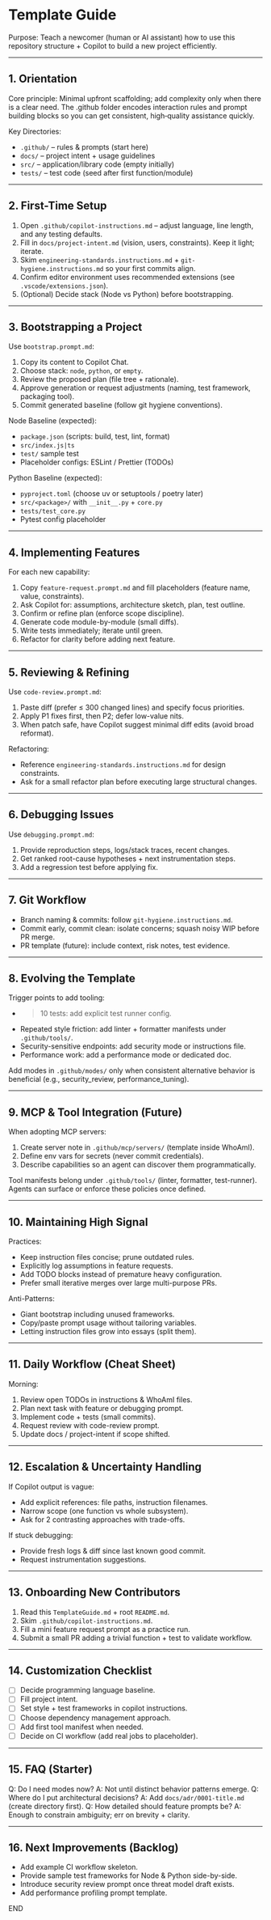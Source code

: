 # Template Guide
Purpose: Teach a newcomer (human or AI assistant) how to use this repository structure + Copilot to build a new project efficiently.

---
## 1. Orientation
Core principle: Minimal upfront scaffolding; add complexity only when there is a clear need. The .github folder encodes interaction rules and prompt building blocks so you can get consistent, high‑quality assistance quickly.

Key Directories:
- `.github/` – rules & prompts (start here)
- `docs/` – project intent + usage guidelines
- `src/` – application/library code (empty initially)
- `tests/` – test code (seed after first function/module)

---
## 2. First-Time Setup
1. Open `.github/copilot-instructions.md` – adjust language, line length, and any testing defaults.
2. Fill in `docs/project-intent.md` (vision, users, constraints). Keep it light; iterate.
3. Skim `engineering-standards.instructions.md` + `git-hygiene.instructions.md` so your first commits align.
4. Confirm editor environment uses recommended extensions (see `.vscode/extensions.json`).
5. (Optional) Decide stack (Node vs Python) before bootstrapping.

---
## 3. Bootstrapping a Project
Use `bootstrap.prompt.md`:
1. Copy its content to Copilot Chat.
2. Choose stack: `node`, `python`, or `empty`.
3. Review the proposed plan (file tree + rationale).
4. Approve generation or request adjustments (naming, test framework, packaging tool).
5. Commit generated baseline (follow git hygiene conventions).

Node Baseline (expected):
- `package.json` (scripts: build, test, lint, format)
- `src/index.js|ts`
- `test/` sample test
- Placeholder configs: ESLint / Prettier (TODOs)

Python Baseline (expected):
- `pyproject.toml` (choose uv or setuptools / poetry later)
- `src/<package>/` with `__init__.py` + `core.py`
- `tests/test_core.py`
- Pytest config placeholder

---
## 4. Implementing Features
For each new capability:
1. Copy `feature-request.prompt.md` and fill placeholders (feature name, value, constraints).
2. Ask Copilot for: assumptions, architecture sketch, plan, test outline.
3. Confirm or refine plan (enforce scope discipline).
4. Generate code module-by-module (small diffs).
5. Write tests immediately; iterate until green.
6. Refactor for clarity before adding next feature.

---
## 5. Reviewing & Refining
Use `code-review.prompt.md`:
1. Paste diff (prefer ≤ 300 changed lines) and specify focus priorities.
2. Apply P1 fixes first, then P2; defer low-value nits.
3. When patch safe, have Copilot suggest minimal diff edits (avoid broad reformat).

Refactoring:
- Reference `engineering-standards.instructions.md` for design constraints.
- Ask for a small refactor plan before executing large structural changes.

---
## 6. Debugging Issues
Use `debugging.prompt.md`:
1. Provide reproduction steps, logs/stack traces, recent changes.
2. Get ranked root-cause hypotheses + next instrumentation steps.
3. Add a regression test before applying fix.

---
## 7. Git Workflow
- Branch naming & commits: follow `git-hygiene.instructions.md`.
- Commit early, commit clean: isolate concerns; squash noisy WIP before PR merge.
- PR template (future): include context, risk notes, test evidence.

---
## 8. Evolving the Template
Trigger points to add tooling:
- >10 tests: add explicit test runner config.
- Repeated style friction: add linter + formatter manifests under `.github/tools/`.
- Security-sensitive endpoints: add security mode or instructions file.
- Performance work: add a performance mode or dedicated doc.

Add modes in `.github/modes/` only when consistent alternative behavior is beneficial (e.g., security_review, performance_tuning).

---
## 9. MCP & Tool Integration (Future)
When adopting MCP servers:
1. Create server note in `.github/mcp/servers/` (template inside WhoAmI).
2. Define env vars for secrets (never commit credentials).
3. Describe capabilities so an agent can discover them programmatically.

Tool manifests belong under `.github/tools/` (linter, formatter, test-runner). Agents can surface or enforce these policies once defined.

---
## 10. Maintaining High Signal
Practices:
- Keep instruction files concise; prune outdated rules.
- Explicitly log assumptions in feature requests.
- Add TODO blocks instead of premature heavy configuration.
- Prefer small iterative merges over large multi-purpose PRs.

Anti-Patterns:
- Giant bootstrap including unused frameworks.
- Copy/paste prompt usage without tailoring variables.
- Letting instruction files grow into essays (split them).

---
## 11. Daily Workflow (Cheat Sheet)
Morning:
1. Review open TODOs in instructions & WhoAmI files.
2. Plan next task with feature or debugging prompt.
3. Implement code + tests (small commits).
4. Request review with code-review prompt.
5. Update docs / project-intent if scope shifted.

---
## 12. Escalation & Uncertainty Handling
If Copilot output is vague:
- Add explicit references: file paths, instruction filenames.
- Narrow scope (one function vs whole subsystem).
- Ask for 2 contrasting approaches with trade-offs.

If stuck debugging:
- Provide fresh logs & diff since last known good commit.
- Request instrumentation suggestions.

---
## 13. Onboarding New Contributors
1. Read this `TemplateGuide.md` + root `README.md`.
2. Skim `.github/copilot-instructions.md`.
3. Fill a mini feature request prompt as a practice run.
4. Submit a small PR adding a trivial function + test to validate workflow.

---
## 14. Customization Checklist
- [ ] Decide programming language baseline.
- [ ] Fill project intent.
- [ ] Set style + test frameworks in copilot instructions.
- [ ] Choose dependency management approach.
- [ ] Add first tool manifest when needed.
- [ ] Decide on CI workflow (add real jobs to placeholder).

---
## 15. FAQ (Starter)
Q: Do I need modes now?  A: Not until distinct behavior patterns emerge.
Q: Where do I put architectural decisions?  A: Add `docs/adr/0001-title.md` (create directory first).
Q: How detailed should feature prompts be?  A: Enough to constrain ambiguity; err on brevity + clarity.

---
## 16. Next Improvements (Backlog)
- Add example CI workflow skeleton.
- Provide sample test frameworks for Node & Python side-by-side.
- Introduce security review prompt once threat model draft exists.
- Add performance profiling prompt template.

END
